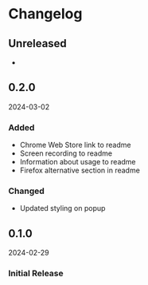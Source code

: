 # Changelog

## Unreleased
 - 

## 0.2.0
2024-03-02

### Added
- Chrome Web Store link to readme
- Screen recording to readme
- Information about usage to readme
- Firefox alternative section in readme

### Changed
- Updated styling on popup

## 0.1.0
2024-02-29

### Initial Release
